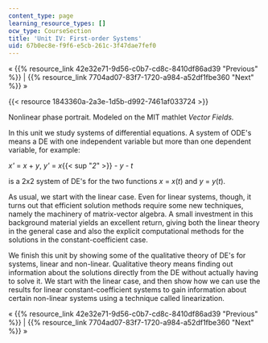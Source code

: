 ```yaml
---
content_type: page
learning_resource_types: []
ocw_type: CourseSection
title: 'Unit IV: First-order Systems'
uid: 67b0ec8e-f9f6-e5cb-261c-3f47dae7fef0
---
```


« {{% resource_link 42e32e71-9d56-c0b7-cd8c-8410df86ad39 "Previous" %}} | {{% resource_link 7704ad07-83f7-1720-a984-a52df1fbe360 "Next" %}} »

{{< resource 1843360a-2a3e-1d5b-d992-7461af033724 >}}

Nonlinear phase portrait. Modeled on the MIT mathlet _Vector Fields._

In this unit we study systems of differential equations. A system of ODE's means a DE with one independent variable but more than one dependent variable, for example:

_x'_ = _x_ + _y_, _y'_ = _x_{{< sup "_2_" >}} - _y_ - _t_

is a 2x2 system of DE's for the two functions _x_ = _x_(_t_) and _y_ = _y_(_t_).

As usual, we start with the linear case. Even for linear systems, though, it turns out that efficient solution methods require some new techniques, namely the machinery of matrix-vector algebra. A small investment in this background material yields an excellent return, giving both the linear theory in the general case and also the explicit computational methods for the solutions in the constant-coefficient case.

We finish this unit by showing some of the qualitative theory of DE's for systems, linear and non-linear. Qualitative theory means finding out information about the solutions directly from the DE without actually having to solve it. We start with the linear case, and then show how we can use the results for linear constant-coefficient systems to gain information about certain non-linear systems using a technique called linearization.

« {{% resource_link 42e32e71-9d56-c0b7-cd8c-8410df86ad39 "Previous" %}} | {{% resource_link 7704ad07-83f7-1720-a984-a52df1fbe360 "Next" %}} »